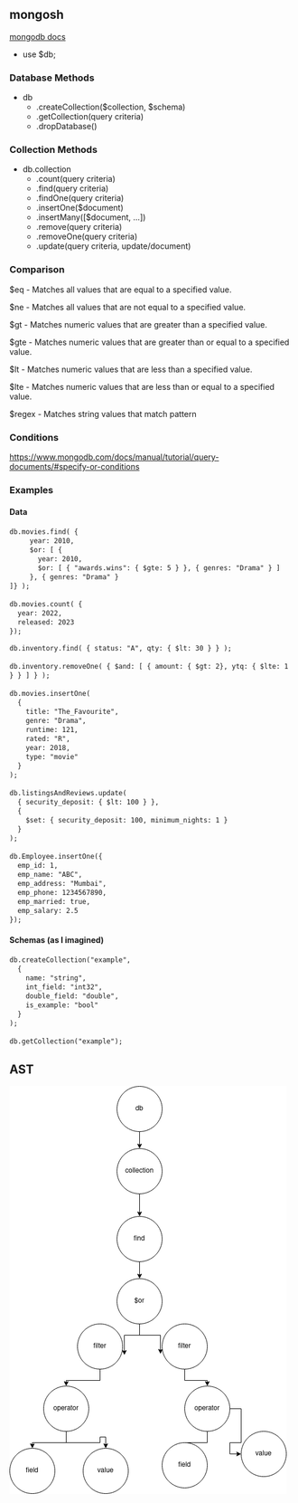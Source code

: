 ## mongosh

<a href="https://www.mongodb.com/docs/manual/reference/method/">
mongodb docs
</a>

- use $db;

### Database Methods 
- db
  - .createCollection($collection, $schema)
  - .getCollection(query criteria)
  - .dropDatabase()

### Collection Methods
- db.collection
  - .count(query criteria)
  - .find(query criteria)
  - .findOne(query criteria)
  - .insertOne($document)
  - .insertMany([$document, ...])
  - .remove(query criteria)
  - .removeOne(query criteria)
  - .update(query criteria, update/document)

### Comparison
$eq - Matches all values that are equal to a specified value.

$ne - Matches all values that are not equal to a specified value.

$gt - Matches numeric values that are greater than a specified value.

$gte - Matches numeric values that are greater than or equal to a specified value.

$lt - Matches numeric values that are less than a specified value.

$lte - Matches numeric values that are less than or equal to a specified value.

$regex - Matches string values that match pattern

### Conditions
https://www.mongodb.com/docs/manual/tutorial/query-documents/#specify-or-conditions


### Examples

#### Data
```mongodb
db.movies.find( {
     year: 2010,
     $or: [ {
       year: 2010,
       $or: [ { "awards.wins": { $gte: 5 } }, { genres: "Drama" } ]
     }, { genres: "Drama" } 
]} );

db.movies.count( {
  year: 2022,
  released: 2023
});
```

```mongodb
db.inventory.find( { status: "A", qty: { $lt: 30 } } );

db.inventory.removeOne( { $and: [ { amount: { $gt: 2}, ytq: { $lte: 1 } } ] } );

db.movies.insertOne(
  {
    title: "The_Favourite",
    genre: "Drama",
    runtime: 121,
    rated: "R",
    year: 2018,
    type: "movie"
  }
);

db.listingsAndReviews.update(
  { security_deposit: { $lt: 100 } },
  {
    $set: { security_deposit: 100, minimum_nights: 1 }
  }
);

db.Employee.insertOne({
  emp_id: 1,
  emp_name: "ABC",
  emp_address: "Mumbai", 
  emp_phone: 1234567890,
  emp_married: true,
  emp_salary: 2.5
});
```

#### Schemas (as I imagined)
```mongodb
db.createCollection("example", 
  {
    name: "string",
    int_field: "int32",
    double_field: "double",
    is_example: "bool"
  } 
);

db.getCollection("example");
```


## AST
![ast](AST.png)